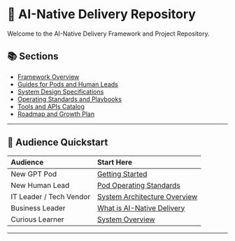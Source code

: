 # 🧠 AI-Native Delivery Repository

Welcome to the AI-Native Delivery Framework and Project Repository.

## 📚 Sections

- [Framework Overview](./framework/overview/)
- [Guides for Pods and Human Leads](./framework/guides/)
- [System Design Specifications](./framework/system/)
- [Operating Standards and Playbooks](./framework/operating/)
- [Tools and APIs Catalog](./framework/tools/)
- [Roadmap and Growth Plan](./framework/roadmap/)

---

## 👥 Audience Quickstart

| Audience | Start Here |
|:---|:---|
| New GPT Pod | [Getting Started](./framework/guides/getting_started.md) |
| New Human Lead | [Pod Operating Standards](./framework/operating/pod_standards.md) |
| IT Leader / Tech Vendor | [System Architecture Overview](./framework/system/operating_system.md) |
| Business Leader | [What is AI-Native Delivery](./framework/overview/what_is_ai_native_delivery.md) |
| Curious Learner | [System Overview](./framework/overview/system_overview.md) |

---
